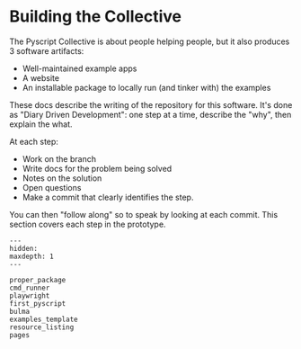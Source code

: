 # Building the Collective

The Pyscript Collective is about people helping people, but it also produces 3 software artifacts:

- Well-maintained example apps
- A website
- An installable package to locally run (and tinker with) the examples

These docs describe the writing of the repository for this software.
It's done as "Diary Driven Development": one step at a time, describe the "why", then explain the what.

At each step:

- Work on the branch
- Write docs for the problem being solved
- Notes on the solution
- Open questions
- Make a commit that clearly identifies the step.

You can then "follow along" so to speak by looking at each commit.
This section covers each step in the prototype.

```{toctree}
---
hidden:
maxdepth: 1
---

proper_package
cmd_runner
playwright
first_pyscript
bulma
examples_template
resource_listing
pages
```
